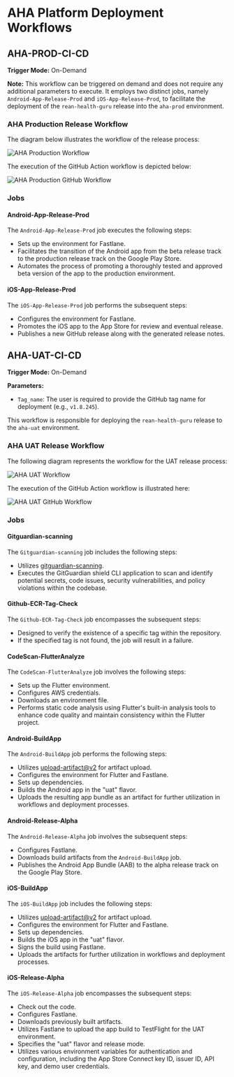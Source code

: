 # AHA Platform Deployment Workflows

## AHA-PROD-CI-CD

**Trigger Mode:** On-Demand

**Note:** This workflow can be triggered on demand and does not require any additional parameters to execute. It employs two distinct jobs, namely `Android-App-Release-Prod` and `iOS-App-Release-Prod`, to facilitate the deployment of the `rean-health-guru` release into the `aha-prod` environment.

### AHA Production Release Workflow

The diagram below illustrates the workflow of the release process:

![AHA Production Workflow](https://github.com/REAN-Foundation/rean-health-guru-app/blob/feature/flow_documentation/res/images/release_docs_images/aha_prod_workflow.png?raw=true)

The execution of the GitHub Action workflow is depicted below:

![AHA Production GitHub Workflow](https://github.com/REAN-Foundation/rean-health-guru-app/blob/feature/flow_documentation/res/images/release_docs_images/aha_prod_githubjob.png?raw=true)

### Jobs

#### Android-App-Release-Prod

The `Android-App-Release-Prod` job executes the following steps:

- Sets up the environment for Fastlane.
- Facilitates the transition of the Android app from the beta release track to the production release track on the Google Play Store.
- Automates the process of promoting a thoroughly tested and approved beta version of the app to the production environment.

#### iOS-App-Release-Prod

The `iOS-App-Release-Prod` job performs the subsequent steps:

- Configures the environment for Fastlane.
- Promotes the iOS app to the App Store for review and eventual release.
- Publishes a new GitHub release along with the generated release notes.

## AHA-UAT-CI-CD

**Trigger Mode:** On-Demand

**Parameters:**

- `Tag_name`: The user is required to provide the GitHub tag name for deployment (e.g., `v1.8.245`).

This workflow is responsible for deploying the `rean-health-guru` release to the `aha-uat` environment.

### AHA UAT Release Workflow

The following diagram represents the workflow for the UAT release process:

![AHA UAT Workflow](https://github.com/REAN-Foundation/rean-health-guru-app/blob/feature/flow_documentation/res/images/release_docs_images/aha_uat_workflow.png?raw=true)

The execution of the GitHub Action workflow is illustrated here:

![AHA UAT GitHub Workflow](https://github.com/REAN-Foundation/rean-health-guru-app/blob/feature/flow_documentation/res/images/release_docs_images/aha_uat_githubjob.png?raw=true)

### Jobs

#### Gitguardian-scanning

The `Gitguardian-scanning` job includes the following steps:

- Utilizes [gitguardian-scanning](https://github.com/GitGuardian/ggshield-action).
- Executes the GitGuardian shield CLI application to scan and identify potential secrets, code issues, security vulnerabilities, and policy violations within the codebase.

#### Github-ECR-Tag-Check

The `Github-ECR-Tag-Check` job encompasses the subsequent steps:

- Designed to verify the existence of a specific tag within the repository.
- If the specified tag is not found, the job will result in a failure.

#### CodeScan-FlutterAnalyze

The `CodeScan-FlutterAnalyze` job involves the following steps:

- Sets up the Flutter environment.
- Configures AWS credentials.
- Downloads an environment file.
- Performs static code analysis using Flutter's built-in analysis tools to enhance code quality and maintain consistency within the Flutter project.

#### Android-BuildApp

The `Android-BuildApp` job performs the following steps:

- Utilizes [upload-artifact@v2](https://github.com/marketplace/actions/upload-a-build-artifact) for artifact upload.
- Configures the environment for Flutter and Fastlane.
- Sets up dependencies.
- Builds the Android app in the "uat" flavor.
- Uploads the resulting app bundle as an artifact for further utilization in workflows and deployment processes.

#### Android-Release-Alpha

The `Android-Release-Alpha` job involves the subsequent steps:

- Configures Fastlane.
- Downloads build artifacts from the `Android-BuildApp` job.
- Publishes the Android App Bundle (AAB) to the alpha release track on the Google Play Store.

#### iOS-BuildApp

The `iOS-BuildApp` job includes the following steps:

- Utilizes [upload-artifact@v2](https://github.com/marketplace/actions/upload-a-build-artifact) for artifact upload.
- Configures the environment for Flutter and Fastlane.
- Sets up dependencies.
- Builds the iOS app in the "uat" flavor.
- Signs the build using Fastlane.
- Uploads the artifacts for further utilization in workflows and deployment processes.

#### iOS-Release-Alpha

The `iOS-Release-Alpha` job encompasses the subsequent steps:

- Check out the code.
- Configures Fastlane.
- Downloads previously built artifacts.
- Utilizes Fastlane to upload the app build to TestFlight for the UAT environment.
- Specifies the "uat" flavor and release mode.
- Utilizes various environment variables for authentication and configuration, including the App Store Connect key ID, issuer ID, API key, and demo user credentials.
